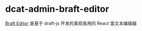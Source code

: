 # dcat-admin-braft-editor

[Braft Editor](https://github.com/margox/braft-editor) 是基于 draft-js 开发的美观易用的 React 富文本编辑器
